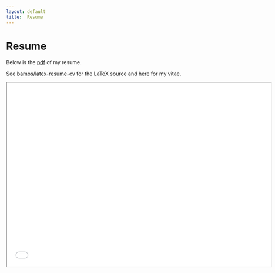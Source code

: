 ```yaml
---
layout: default
title:  Resume
---
```


# Resume

Below is the [pdf](../data/resume.pdf) of my resume.

See [bamos/latex-resume-cv](https://github.com/bamos/latex-resume-cv)
for the LaTeX source and [here](../cv/) for my vitae.

<iframe src='../data/resume.pdf' width="720px" height="500px">
  <p>Sorry, your browser doesn't have a PDF plugin.
  Please use the link above to download my resume.</p>
</iframe>

